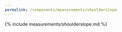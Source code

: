 ```yaml
---
permalink: /components/measurements/shoulderslope
---
```

{% include measurements/shoulderslope.md %}
